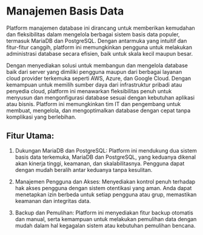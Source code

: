 # Manajemen Basis Data

Platform manajemen database ini dirancang untuk memberikan kemudahan dan fleksibilitas dalam mengelola berbagai sistem basis data populer, termasuk MariaDB dan PostgreSQL. Dengan antarmuka yang intuitif dan fitur-fitur canggih, platform ini memungkinkan pengguna untuk melakukan administrasi database secara efisien, baik untuk skala kecil maupun besar.

Dengan menyediakan solusi untuk membangun dan mengelola database baik dari server yang dimiliki pengguna maupun dari berbagai layanan cloud provider terkemuka seperti AWS, Azure, dan Google Cloud. Dengan kemampuan untuk memilih sumber daya dari infrastruktur pribadi atau penyedia cloud, platform ini menawarkan fleksibilitas penuh untuk menyusun dan mengonfigurasi database sesuai dengan kebutuhan aplikasi atau bisnis. Platform ini memungkinkan tim IT dan pengembang untuk membuat, mengelola, dan mengoptimalkan database dengan cepat tanpa komplikasi yang berlebihan.

## Fitur Utama:

1. Dukungan MariaDB dan PostgreSQL: Platform ini mendukung dua sistem basis data terkemuka, MariaDB dan PostgreSQL, yang keduanya dikenal akan kinerja tinggi, keamanan, dan skalabilitasnya. Pengguna dapat dengan mudah beralih antar keduanya tanpa kesulitan.

2. Manajemen Pengguna dan Akses: Menyediakan kontrol penuh terhadap hak akses pengguna dengan sistem otentikasi yang aman. Anda dapat menetapkan izin berbeda untuk setiap pengguna atau grup, memastikan keamanan dan integritas data.

3. Backup dan Pemulihan: Platform ini menyediakan fitur backup otomatis dan manual, serta kemampuan untuk melakukan pemulihan data dengan mudah dalam hal kegagalan sistem atau kebutuhan pemulihan bencana.